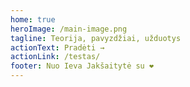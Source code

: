 ```yaml
---
home: true
heroImage: /main-image.png
tagline: Teorija, pavyzdžiai, užduotys
actionText: Pradėti →
actionLink: /testas/
footer: Nuo Ieva Jakšaitytė su ❤️
---
```

